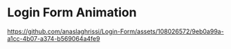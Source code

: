 <h1>Login Form Animation</h1>

https://github.com/anaslaghrissi/Login-Form/assets/108026572/9eb0a99a-a1cc-4b07-a374-b569064a4fe9

